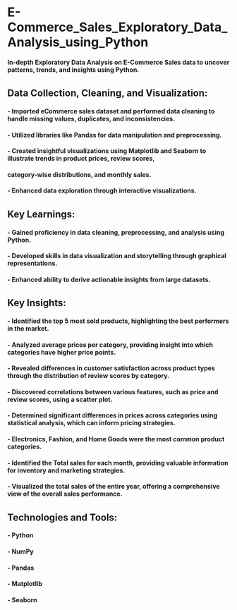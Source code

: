 # E-Commerce_Sales_Exploratory_Data_Analysis_using_Python
#### In-depth Exploratory Data Analysis on E-Commerce Sales data to uncover patterns, trends, and insights using Python.
######
## **Data Collection, Cleaning, and Visualization:**
#### - Imported eCommerce sales dataset and performed data cleaning to handle missing values, duplicates, and inconsistencies.
#### - Utilized libraries like Pandas for data manipulation and preprocessing.
#### - Created insightful visualizations using Matplotlib and Seaborn to illustrate trends in product prices, review scores, 
####    category-wise distributions, and monthly sales.
#### - Enhanced data exploration through interactive visualizations.
######
## **Key Learnings:**
#### - Gained proficiency in data cleaning, preprocessing, and analysis using Python.
#### - Developed skills in data visualization and storytelling through graphical representations.
#### - Enhanced ability to derive actionable insights from large datasets.
######
## **Key Insights:**
#### - Identified the top 5 most sold products, highlighting the best performers in the market.
#### - Analyzed average prices per category, providing insight into which categories have higher price points.
#### - Revealed differences in customer satisfaction across product types through the distribution of review scores by category.
#### - Discovered correlations between various features, such as price and review scores, using a scatter plot.
#### - Determined significant differences in prices across categories using statistical analysis, which can inform pricing strategies.
#### - Electronics, Fashion, and Home Goods were the most common product categories.
#### - Identified the Total sales for each month, providing valuable information for inventory and marketing strategies.
#### - Visualized the total sales of the entire year, offering a comprehensive view of the overall sales performance.
######
## **Technologies and Tools:**
#### - Python
#### - NumPy
#### - Pandas
#### - Matplotlib
#### - Seaborn
